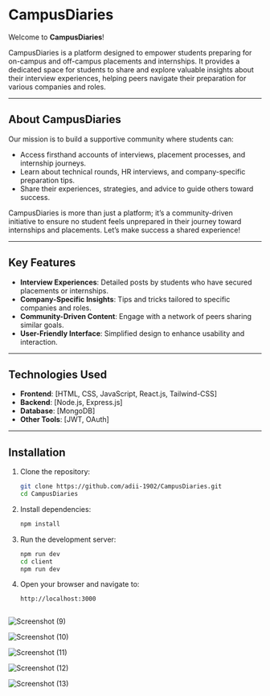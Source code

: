 # CampusDiaries

Welcome to **CampusDiaries**! 

CampusDiaries is a platform designed to empower students preparing for on-campus and off-campus placements and internships. It provides a dedicated space for students to share and explore valuable insights about their interview experiences, helping peers navigate their preparation for various companies and roles.

---

## About CampusDiaries

Our mission is to build a supportive community where students can:  
- Access firsthand accounts of interviews, placement processes, and internship journeys.  
- Learn about technical rounds, HR interviews, and company-specific preparation tips.  
- Share their experiences, strategies, and advice to guide others toward success.

CampusDiaries is more than just a platform; it’s a community-driven initiative to ensure no student feels unprepared in their journey toward internships and placements. Let’s make success a shared experience!

---

## Key Features

- **Interview Experiences**: Detailed posts by students who have secured placements or internships.  
- **Company-Specific Insights**: Tips and tricks tailored to specific companies and roles.  
- **Community-Driven Content**: Engage with a network of peers sharing similar goals.  
- **User-Friendly Interface**: Simplified design to enhance usability and interaction.

---

## Technologies Used

- **Frontend**: [HTML, CSS, JavaScript, React.js, Tailwind-CSS]  
- **Backend**: [Node.js, Express.js]  
- **Database**: [MongoDB]  
- **Other Tools**: [JWT, OAuth]

---

## Installation

1. Clone the repository:  
   ```bash
   git clone https://github.com/adii-1902/CampusDiaries.git
   cd CampusDiaries

2. Install dependencies:  
   ```bash
   npm install
   
3. Run the development server:
   ```bash
   npm run dev
   cd client
   npm run dev
   
4. Open your browser and navigate to:
   ```bash
   http://localhost:3000



![Screenshot (9)](https://github.com/user-attachments/assets/2d4d642b-3283-4ae2-88c8-08aabf192c30)

![Screenshot (10)](https://github.com/user-attachments/assets/561eca58-91d6-482c-b33b-10694ed090f0)

![Screenshot (11)](https://github.com/user-attachments/assets/7807cc3e-11a6-4bea-a93f-838f59745828)

![Screenshot (12)](https://github.com/user-attachments/assets/65bc1050-c8d8-4214-afd4-bea58c96eda8)

![Screenshot (13)](https://github.com/user-attachments/assets/4259a417-aded-426e-acc1-f969a4aa4f22)
